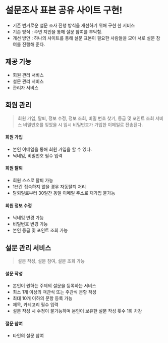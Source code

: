 # 설문조사 표본 공유 사이트 구현!
- 기존 번거로운 설문 조사 진행 방식을 개선하기 위해 구현 한 서비스  
- 기존 방식 : 주변 지인을 통해 설문 참여를 부탁함.  
- 개선 방안 : 하나의 사이트를 통해 설문 표본이 필요한 사람들을 모아 서로 설문 참여를 진행해 준다.  

## 제공 기능
- 회원 관리 서비스  
- 설문 관리 서비스  
- 관리자 서비스  

## 회원 관리
> 회원 가입, 탈퇴, 정보 수정, 정보 조회, 비밀 번호 찾기, 등급 및 포인트 조회 서비스
> 비밀번호를 잊었을 시 임시 비밀번호가 가입한 이메일로 전송된다.
#### 회원 가입
- 본인 이메일을 통해 회원 가입을 할 수 있다.
- 닉네임, 비밀번호 필수 입력
#### 회원 탈퇴
- 회원 스스로 탈퇴 가능
- 1년간 접속하지 않을 경우 자동탈퇴 처리
- 탈퇴일로부터 30일간 동일 이메일 주소로 재가입 불가능
#### 회원 정보 수정
- 닉네임 변경 가능
- 비밀번호 변경 가능
- 본인 등급 및 포인트 조회 가능

## 설문 관리 서비스
> 설문 작성, 설문 참여, 설문 조회 가능

#### 설문 작성
- 본인이 원하는 주제의 설문을 등록하는 서비스
- 최소 1개 이상의 객관식 또는 주관식 문항 작성
- 최대 10개 이하의 문항 등록 가능
- 제목, 카테고리 필수 입력
- 설문 작성 시 수정이 불가능하며 본인이 보유한 설문 작성 횟수 1회 차감
#### 절문 참여
- 타인의 설문 참여 
